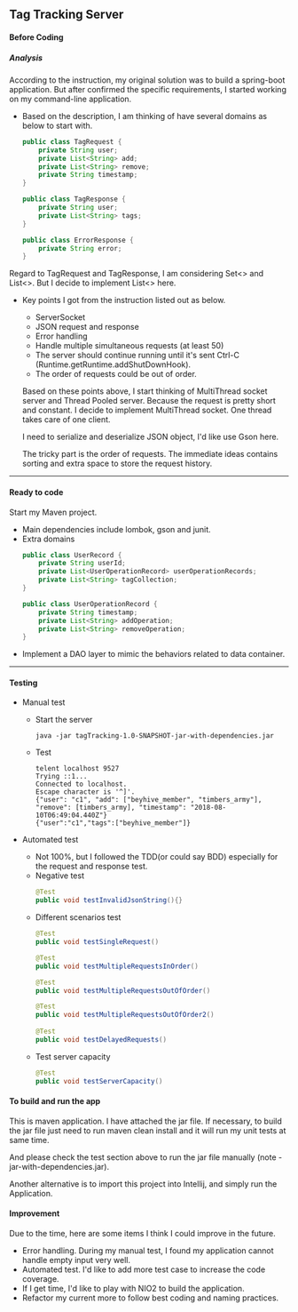 Tag Tracking Server
-
#### Before Coding
##### Analysis

According to the instruction, my original solution was to build a spring-boot application.
But after confirmed the specific requirements, I started working on my command-line application.

- Based on the description, I am thinking of have several domains as below to start with.
    ```java
    public class TagRequest {
        private String user;
        private List<String> add;
        private List<String> remove;
        private String timestamp;
    }
    
    public class TagResponse {
        private String user;
        private List<String> tags;
    }
    
    public class ErrorResponse {
        private String error;
    }
    ```
Regard to TagRequest and TagResponse, I am considering Set<> and List<>. But I decide to implement List<> here. 

- Key points I got from the instruction listed out as below.
  * ServerSocket
  * JSON request and response
  * Error handling
  * Handle multiple simultaneous requests (at least 50)
  * The server should continue running until it's sent Ctrl-C (Runtime.getRuntime.addShutDownHook).
  * The order of requests could be out of order.
  
  Based on these points above, I start thinking of MultiThread socket server and Thread Pooled server. Because the
  request is pretty short and constant. I decide to implement MultiThread socket. One thread takes care of one client.
  
  I need to serialize and deserialize JSON object, I'd like use Gson here.
  
  The tricky part is the order of requests. The immediate ideas contains sorting and extra space to store
  the request history.

---
#### Ready to code

Start my Maven project.

- Main dependencies include lombok, gson and junit.
- Extra domains
    ```java
    public class UserRecord {
        private String userId;
        private List<UserOperationRecord> userOperationRecords;
        private List<String> tagCollection;
    }
    
    public class UserOperationRecord {
        private String timestamp;
        private List<String> addOperation;
        private List<String> removeOperation;
    }
    ```
- Implement a DAO layer to mimic the behaviors related to data container.

---
#### Testing

- Manual test
  * Start the server
      ```
      java -jar tagTracking-1.0-SNAPSHOT-jar-with-dependencies.jar
      ```
  * Test
      ```
      telent localhost 9527
      Trying ::1...
      Connected to localhost.
      Escape character is '^]'.
      {"user": "c1", "add": ["beyhive_member", "timbers_army"], "remove": [timbers_army], "timestamp": "2018-08-10T06:49:04.440Z"}
      {"user":"c1","tags":["beyhive_member"]}
      ```

- Automated test
  * Not 100%, but I followed the TDD(or could say BDD) especially for the request and response test.
  * Negative test
      ```java
      @Test
      public void testInvalidJsonString(){}
      ```
  * Different scenarios test
      ```java
      @Test
      public void testSingleRequest()
  
      @Test
      public void testMultipleRequestsInOrder()
  
      @Test
      public void testMultipleRequestsOutOfOrder()
      
      @Test
      public void testMultipleRequestsOutOfOrder2() 
        
      @Test
      public void testDelayedRequests()
      ```
  * Test server capacity
      ```java
      @Test
      public void testServerCapacity()
      ```
#### To build and run the app

This is maven application. I have attached the jar file. If necessary, to build the jar file just need to run
maven clean install and it will run my unit tests at same time.

And please check the test section above to run the jar file manually (note -jar-with-dependencies.jar).

Another alternative is to import this project into Intellij, and simply run the Application.

#### Improvement

Due to the time, here are some items I think I could improve in the future.

- Error handling. During my manual test, I found my application cannot handle empty input very well.
- Automated test. I'd like to add more test case to increase the code coverage.
- If I get time, I'd like to play with NIO2 to build the application.
- Refactor my current more to follow best coding and naming practices.
